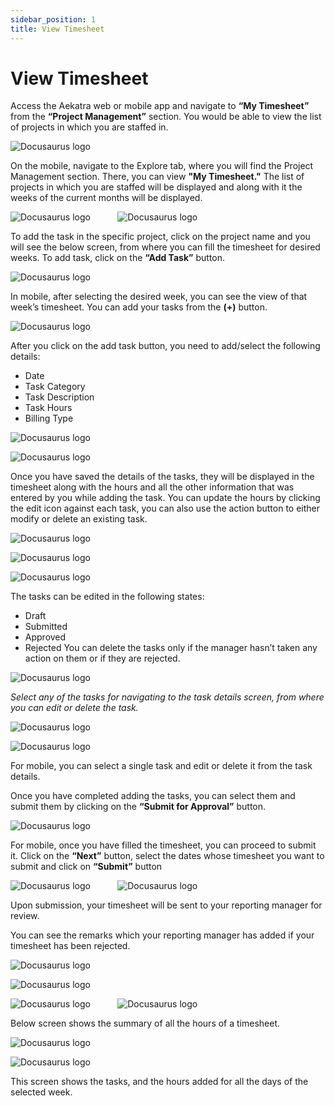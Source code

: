 ```yaml
---
sidebar_position: 1
title: View Timesheet
---
```


# View Timesheet

Access the Aekatra web or mobile app and navigate to **“My Timesheet”** from the **“Project
Management”** section. You would be able to view the list of projects in which you are staffed in.

![Docusaurus logo](./img/my_timesheet.png)


On the mobile, navigate to the Explore tab, where you will find the Project Management section.
There, you can view **"My Timesheet."**
The list of projects in which you are staffed will be displayed and along with it the weeks of the
current months will be displayed. 

![Docusaurus logo](./img/mv-project-management-dashboard.png) &nbsp;&nbsp;&nbsp;&nbsp;&nbsp;&nbsp;&nbsp;&nbsp;&nbsp;
![Docusaurus logo](./img/mv-my-timesheet.jpg)

To add the task in the specific project, click on the project name and you will see the below screen,
from where you can fill the timesheet for desired weeks. To add task, click on the **“Add Task”** button.

![Docusaurus logo](./img/add-task.png)

In mobile, after selecting the desired week, you can see the view of that week’s timesheet. You can
add your tasks from the **(+)** button.

![Docusaurus logo](./img/mv-weekly-timesheet.png)

After you click on the add task button, you need to add/select the following details:
  - Date
  - Task Category
  - Task Description
  - Task Hours
  - Billing Type

![Docusaurus logo](./img/add-task-form.png)

![Docusaurus logo](./img/mv-add-tasks.jpg)

Once you have saved the details of the tasks, they will be displayed in the timesheet along with the
hours and all the other information that was entered by you while adding the task.
You can update the hours by clicking the edit icon against each task, you can also use the action
button to either modify or delete an existing task.

![Docusaurus logo](./img/edit_timesheet.png)

![Docusaurus logo](./img/edit-delete-popup.png)

![Docusaurus logo](./img/edit-task.png)

The tasks can be edited in the following states:
  - Draft
  - Submitted
  - Approved
  - Rejected
You can delete the tasks only if the manager hasn’t taken any action on them or if they are rejected.

![Docusaurus logo](./img/mv-task-draft.png)

*Select any of the tasks for navigating to the task details screen, from where you can edit or delete the task.*

![Docusaurus logo](./img/mv-edit-task.jpg)

![Docusaurus logo](./img/task-details-delete.png)

For mobile, you can select a single task and edit or delete it from the task details.

Once you have completed adding the tasks, you can select them and submit them by clicking on the **“Submit for Approval”** button. 

![Docusaurus logo](./img/submit-for-approval.png)

For mobile, once you have filled the timesheet, you can proceed to submit it. Click on the **“Next”** button, select the dates whose timesheet you want to submit and click on **“Submit”** button

![Docusaurus logo](./img/mv-timesheet-submit-1.png) &nbsp;&nbsp;&nbsp;&nbsp;&nbsp;&nbsp;&nbsp;&nbsp;&nbsp;
![Docusaurus logo](./img/mv-timesheet-submit-2.png)

Upon submission, your timesheet will be sent to your reporting manager for review.

You can see the remarks which your reporting manager has added if your timesheet has been rejected.

![Docusaurus logo](./img/view-remarks-button.png)

![Docusaurus logo](./img/view-remarks.png)

![Docusaurus logo](./img/mv-view-remarks-button.png) &nbsp;&nbsp;&nbsp;&nbsp;&nbsp;&nbsp;&nbsp;&nbsp;&nbsp;
![Docusaurus logo](./img/mv-view-remarks.jpg)

Below screen shows the summary of all the hours of a timesheet.

![Docusaurus logo](./img/allhours.png)

![Docusaurus logo](./img/mv-allhours.jpg)

This screen shows the tasks, and the hours added for all the days of the selected week. 